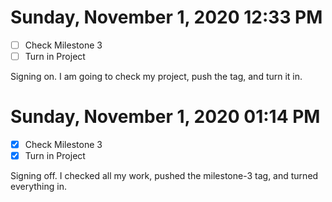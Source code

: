 # Sunday, November  1, 2020 12:33 PM
- [ ] Check Milestone 3
- [ ] Turn in Project

Signing on. I am going to check my project, push the tag, and turn it in.

# Sunday, November  1, 2020 01:14 PM
- [X] Check Milestone 3
- [X] Turn in Project

Signing off. I checked all my work, pushed the milestone-3 tag, and turned everything in.

